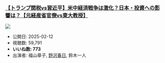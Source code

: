### [【トランプ関税vs習近平】米中経済戦争は激化？日本・投資への影響は？【元経産省官僚vs東大教授】](https://www.youtube.com/watch?v=ZFuUNADUCRg)
[![](https://img.youtube.com/vi/ZFuUNADUCRg/sddefault.jpg)](https://www.youtube.com/watch?v=ZFuUNADUCRg)
-   公開日: 2025-02-12
-   視聴数: 59,791
-   **いいね数: 773**
-   出演者: 福山章子, [野沢春日](/rehacq_fan/people/野沢春日 "wikilink"), 鈴木一人
